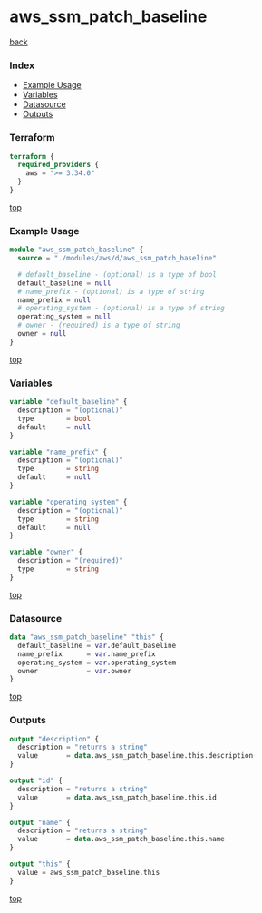 # aws_ssm_patch_baseline

[back](../aws.md)

### Index

- [Example Usage](#example-usage)
- [Variables](#variables)
- [Datasource](#datasource)
- [Outputs](#outputs)

### Terraform

```terraform
terraform {
  required_providers {
    aws = ">= 3.34.0"
  }
}
```

[top](#index)

### Example Usage

```terraform
module "aws_ssm_patch_baseline" {
  source = "./modules/aws/d/aws_ssm_patch_baseline"

  # default_baseline - (optional) is a type of bool
  default_baseline = null
  # name_prefix - (optional) is a type of string
  name_prefix = null
  # operating_system - (optional) is a type of string
  operating_system = null
  # owner - (required) is a type of string
  owner = null
}
```

[top](#index)

### Variables

```terraform
variable "default_baseline" {
  description = "(optional)"
  type        = bool
  default     = null
}

variable "name_prefix" {
  description = "(optional)"
  type        = string
  default     = null
}

variable "operating_system" {
  description = "(optional)"
  type        = string
  default     = null
}

variable "owner" {
  description = "(required)"
  type        = string
}
```

[top](#index)

### Datasource

```terraform
data "aws_ssm_patch_baseline" "this" {
  default_baseline = var.default_baseline
  name_prefix      = var.name_prefix
  operating_system = var.operating_system
  owner            = var.owner
}
```

[top](#index)

### Outputs

```terraform
output "description" {
  description = "returns a string"
  value       = data.aws_ssm_patch_baseline.this.description
}

output "id" {
  description = "returns a string"
  value       = data.aws_ssm_patch_baseline.this.id
}

output "name" {
  description = "returns a string"
  value       = data.aws_ssm_patch_baseline.this.name
}

output "this" {
  value = aws_ssm_patch_baseline.this
}
```

[top](#index)